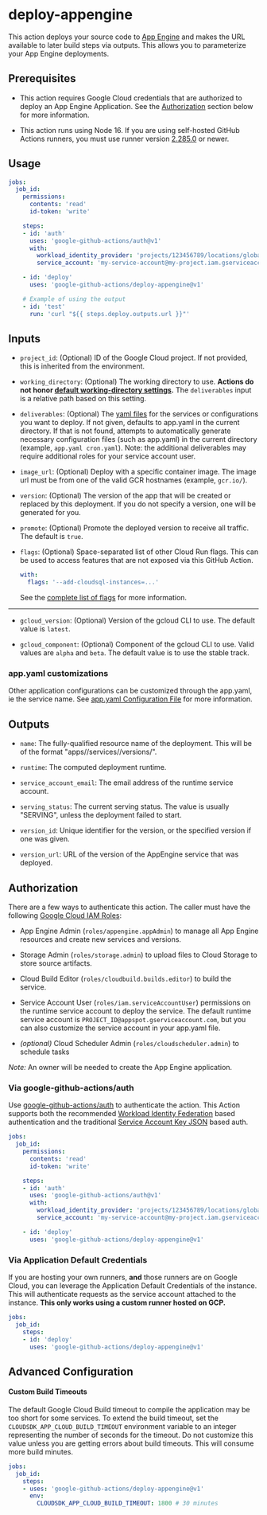 # deploy-appengine

This action deploys your source code to [App Engine][gae] and makes the URL
available to later build steps via outputs. This allows you to parameterize your
App Engine deployments.

## Prerequisites

-   This action requires Google Cloud credentials that are authorized to deploy
    an App Engine Application. See the [Authorization](#authorization) section
    below for more information.

-   This action runs using Node 16. If you are using self-hosted GitHub Actions
    runners, you must use runner version [2.285.0](https://github.com/actions/virtual-environments)
    or newer.

## Usage

```yaml
jobs:
  job_id:
    permissions:
      contents: 'read'
      id-token: 'write'

    steps:
    - id: 'auth'
      uses: 'google-github-actions/auth@v1'
      with:
        workload_identity_provider: 'projects/123456789/locations/global/workloadIdentityPools/my-pool/providers/my-provider'
        service_account: 'my-service-account@my-project.iam.gserviceaccount.com'

    - id: 'deploy'
      uses: 'google-github-actions/deploy-appengine@v1'

    # Example of using the output
    - id: 'test'
      run: 'curl "${{ steps.deploy.outputs.url }}"'
```

## Inputs

-   `project_id`: (Optional) ID of the Google Cloud project. If not provided,
    this is inherited from the environment.

-   `working_directory`: (Optional) The working directory to use. **Actions do
    not honor [default working-directory
    settings](https://docs.github.com/en/actions/reference/workflow-syntax-for-github-actions#defaultsrun).**
    The `deliverables` input is a relative path based on this setting.

-   `deliverables`: (Optional) The [yaml
    files](https://cloud.google.com/appengine/docs/standard/nodejs/configuration-files#optional_configuration_files)
    for the services or configurations you want to deploy. If not given,
    defaults to app.yaml in the current directory. If that is not found,
    attempts to automatically generate necessary configuration files (such as
    app.yaml) in the current directory (example, `app.yaml cron.yaml`). Note:
    the additional deliverables may require additional roles for your service
    account user.

-   `image_url`: (Optional) Deploy with a specific container image. The image
    url must be from one of the valid GCR hostnames (example, `gcr.io/`).

-   `version`: (Optional) The version of the app that will be created or
    replaced by this deployment. If you do not specify a version, one will be
    generated for you.

-   `promote`: (Optional) Promote the deployed version to receive all traffic.
    The default is `true`.

-   `flags`: (Optional) Space-separated list of other Cloud Run flags. This can
    be used to access features that are not exposed via this GitHub Action.

    ```yaml
    with:
      flags: '--add-cloudsql-instances=...'
    ```

    See the [complete list of flags](https://cloud.google.com/sdk/gcloud/reference/run/deploy#FLAGS) for more information.

---

-   `gcloud_version`: (Optional) Version of the gcloud CLI to use. The default
    value is `latest`.

-    `gcloud_component`: (Optional) Component of the gcloud CLI to use. Valid
     values are `alpha` and `beta`. The default value is to use the stable
     track.

### app.yaml customizations

Other application configurations can be customized through the app.yaml, ie the
service name. See [app.yaml Configuration File](https://cloud.google.com/appengine/docs/standard/nodejs/config/appref)
for more information.

## Outputs

-   `name`: The fully-qualified resource name of the deployment. This will be of
    the format "apps/<project>/services/<service>/versions/<version>".

-   `runtime`: The computed deployment runtime.

-   `service_account_email`: The email address of the runtime service account.

-   `serving_status`: The current serving status. The value is usually
    "SERVING", unless the deployment failed to start.

-   `version_id`: Unique identifier for the version, or the specified version if
    one was given.

-   `version_url`: URL of the version of the AppEngine service that was
    deployed.

## Authorization

There are a few ways to authenticate this action. The caller must have the following [Google Cloud IAM Roles](https://cloud.google.com/appengine/docs/standard/python/roles#predefined_roles):

-   App Engine Admin (`roles/appengine.appAdmin`) to manage all App Engine
    resources and create new services and versions.

-   Storage Admin (`roles/storage.admin`) to upload files to Cloud Storage to
    store source artifacts.

-   Cloud Build Editor (`roles/cloudbuild.builds.editor`) to build the
    service.

-   Service Account User (`roles/iam.serviceAccountUser`) permissions on the
    runtime service account to deploy the service. The default runtime service
    account is `PROJECT_ID@appspot.gserviceaccount.com`, but you can also
    customize the service account in your app.yaml file.

-   _(optional)_ Cloud Scheduler Admin (`roles/cloudscheduler.admin`) to
    schedule tasks

*Note:* An owner will be needed to create the App Engine application.

### Via google-github-actions/auth

Use [google-github-actions/auth](https://github.com/google-github-actions/auth) to authenticate the action. This Action supports both the recommended [Workload Identity Federation][wif] based authentication and the traditional [Service Account Key JSON][sa] based auth.

```yaml
jobs:
  job_id:
    permissions:
      contents: 'read'
      id-token: 'write'

    steps:
    - id: 'auth'
      uses: 'google-github-actions/auth@v1'
      with:
        workload_identity_provider: 'projects/123456789/locations/global/workloadIdentityPools/my-pool/providers/my-provider'
        service_account: 'my-service-account@my-project.iam.gserviceaccount.com'

    - id: 'deploy'
      uses: 'google-github-actions/deploy-appengine@v1'
```

### Via Application Default Credentials

If you are hosting your own runners, **and** those runners are on Google Cloud,
you can leverage the Application Default Credentials of the instance. This will
authenticate requests as the service account attached to the instance. **This
only works using a custom runner hosted on GCP.**

```yaml
jobs:
  job_id:
    steps:
    - id: 'deploy'
      uses: 'google-github-actions/deploy-appengine@v1'
```

## Advanced Configuration

#### Custom Build Timeouts

The default Google Cloud Build timeout to compile the application may be too
short for some services. To extend the build timeout, set the
`CLOUDSDK_APP_CLOUD_BUILD_TIMEOUT` environment variable to an integer
representing the number of seconds for the timeout. Do not customize this value
unless you are getting errors about build timeouts. This will consume more build
minutes.

```yaml
jobs:
  job_id:
    steps:
    - uses: 'google-github-actions/deploy-appengine@v1'
      env:
        CLOUDSDK_APP_CLOUD_BUILD_TIMEOUT: 1800 # 30 minutes
```


[gae]: https://cloud.google.com/appengine
[sm]: https://cloud.google.com/secret-manager
[sa]: https://cloud.google.com/iam/docs/creating-managing-service-accounts
[wif]: https://cloud.google.com/iam/docs/workload-identity-federation
[gh-runners]: https://help.github.com/en/actions/hosting-your-own-runners/about-self-hosted-runners
[gh-secret]: https://help.github.com/en/actions/configuring-and-managing-workflows/creating-and-storing-encrypted-secrets
[setup-gcloud]: https://github.com/google-github-actions/setup-gcloud/
[roles]: https://cloud.google.com/iam/docs/granting-roles-to-service-accounts#granting_access_to_a_service_account_for_a_resource
[create-key]: https://cloud.google.com/iam/docs/creating-managing-service-account-keys
[app-engine-admin-api]: https://console.cloud.google.com/apis/api/appengine.googleapis.com/overview
[app-engine-nodejs-docs]: https://cloud.google.com/appengine/docs/standard/nodejs/console#console
